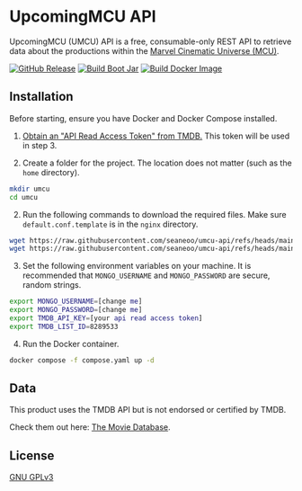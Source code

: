 # UpcomingMCU API

UpcomingMCU (UMCU) API is a free, consumable-only REST API to retrieve data about the productions within the [Marvel
Cinematic Universe (MCU)](https://en.wikipedia.org/wiki/Marvel_Cinematic_Universe).

[![GitHub Release](https://img.shields.io/github/v/release/seaneoo/umcu-api?include_prereleases&label=latest%20release)](https://github.com/seaneoo/umcu-api/releases) [![Build Boot Jar](https://github.com/seaneoo/umcu-api/actions/workflows/build-boot-jar.yml/badge.svg)](https://github.com/seaneoo/umcu-api/actions/workflows/build-boot-jar.yml) [![Build Docker Image](https://github.com/seaneoo/umcu-api/actions/workflows/build-docker-image.yml/badge.svg)](https://github.com/seaneoo/umcu-api/actions/workflows/build-docker-image.yml)

## Installation

Before starting, ensure you have Docker and Docker Compose installed.

1. [Obtain an "API Read Access Token" from TMDB.](https://www.themoviedb.org/settings/api) This token will be used in
   step 3.

1. Create a folder for the project. The location does not matter (such as the `home` directory).

```bash
mkdir umcu
cd umcu
```

2. Run the following commands to download the required files. Make sure `default.conf.template` is in the `nginx`
   directory.

```bash
wget https://raw.githubusercontent.com/seaneoo/umcu-api/refs/heads/main/docker/compose.yaml
wget https://raw.githubusercontent.com/seaneoo/umcu-api/refs/heads/main/docker/nginx/default.conf.template --directory-prefix=nginx/default.conf.template
```

3. Set the following environment variables on your machine. It is recommended that `MONGO_USERNAME` and `MONGO_PASSWORD`
   are secure, random strings.

```bash
export MONGO_USERNAME=[change me]
export MONGO_PASSWORD=[change me]
export TMDB_API_KEY=[your api read access token]
export TMDB_LIST_ID=8289533
```

4. Run the Docker container.

```bash
docker compose -f compose.yaml up -d
```

## Data

This product uses the TMDB API but is not endorsed or certified by TMDB.

Check them out here: [The Movie Database](https://www.themoviedb.org/?language=en-US).

## License

[GNU GPLv3](LICENSE)
